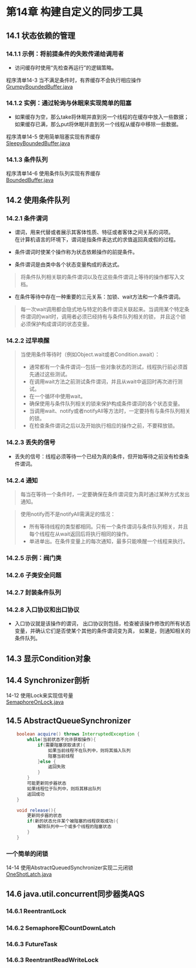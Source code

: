 # 第14章 构建自定义的同步工具
## 14.1 状态依赖的管理
### 14.1.1 示例：将前提条件的失败传递给调用者
* 访问缓存时使用“先检查再运行”的逻辑策略。

程序清单14-3 当不满足条件时，有界缓存不会执行相应操作  
[GrumpyBoundedBuffer.java](../src/main/java/ch14/GrumpyBoundedBuffer.java)  

### 14.1.2 实例：通过轮询与休眠来实现简单的阻塞
* 如果缓存为空，那么take将休眠并直到另一个线程的在缓存中放入一些数据；  
    如果缓存已满，那么put将休眠并直到另一个线程从缓存中移除一些数据。
    
程序清单14-5 使用简单阻塞实现有界缓存  
[SleepyBoundedBuffer.java](../src/main/java/ch14/SleepyBoundedBuffer.java)  

### 14.1.3 条件队列

程序清单14-6 使用条件队列实现有界缓存  
[BoundedBuffer.java](../src/main/java/ch14/BoundedBuffer.java)  

## 14.2 使用条件队列
### 14.2.1 条件谓词
* 谓词，用来代替或者展示其客体性质、特征或者客体之间关系的词项。  
    在计算机语言的环境下，谓词是指条件表达式的求值返回真或假的过程。

* 条件谓词时使某个操作称为状态依赖操作的前提条件。
* 条件谓词是由类中各个状态变量构成的表达式。

>将条件队列相关联的条件谓词以及在这些条件谓词上等待的操作都写入文档。

* 在条件等待中存在一种重要的三元关系：加锁、wait方法和一个条件谓词。

>每一次wait调用都会隐式地与特定的条件谓词关联起来。当调用某个特定条件谓词的wait时，调用者必须已经持有与条件队列相关的锁，
>并且这个锁必须保护构成谓词的状态变量。

### 14.2.2 过早唤醒
>当使用条件等待时（例如Object.wait或者Condition.await）：
>* 通常都有一个条件谓词--包括一些对象状态的测试，线程执行前必须首先通过这些测试。
>* 在调用wait方法之前测试条件谓词，并且从wait中返回时再次进行测试。
>* 在一个循环中使用wait。
>* 确保使用与条件队列相关的锁来保护构成条件谓词的各个状态变量。
>* 当调用wait、notify或者notifyAll等方法时，一定要持有与条件队列相关的锁。
>* 在检查条件谓词之后以及开始执行相应的操作之前，不要释放锁。

### 14.2.3 丢失的信号
* 丢失的信号：线程必须等待一个已经为真的条件，但开始等待之前没有检查条件谓词。

### 14.2.4 通知
>每当在等待一个条件时，一定要确保在条件谓词变为真时通过某种方式发出通知。

>使用notify而不是notifyAll需满足的情况：
>* 所有等待线程的类型都相同。只有一个条件谓词与条件队列相关，并且每个线程在从wait返回后将执行相同的操作。
>* 单进单出。在条件变量上的每次通知，最多只能唤醒一个线程来执行。

### 14.2.5 示例：阀门类
### 14.2.6 子类安全问题
### 14.2.7 封装条件队列
### 14.2.8 入口协议和出口协议
* 入口协议就是该操作的谓词，
出口协议则包括，检查被该操作修改的所有状态变量，并确认它们是否使某个其他的条件谓词变为真，
如果是，则通知相关的条件队列。

## 14.3 显示Condition对象
## 14.4 Synchronizer剖析
14-12 使用Lock来实现信号量  
[SemaphoreOnLock.java](../src/main/java/ch14/SemaphoreOnLock.java)  

## 14.5 AbstractQueueSynchronizer
```java  
    boolean acquire() throws InterruptedException {
        while(当前状态不允许获取操作){
            if(需要阻塞获取请求){
                如果当前线程不在队列中，则将其插入队列
                阻塞当前线程    
            }else {
                返回失败
            }
        }
        可能更新同步器状态
        如果线程位于队列中，则将其移出队列
        返回成功
    } 

    void release(){
        更新同步器的状态
        if(新的状态允许某个被阻塞的线程获取成功){
            解除队列中一个或多个线程的阻塞状态
        }
    }
```
### 一个简单的闭锁
14-14 使用AbstractQueuedSynchronizer实现二元闭锁  
[OneShotLatch.java](../src/main/java/ch14/OneShotLatch.java)  
  
## 14.6 java.util.concurrent同步器类AQS
### 14.6.1 ReentrantLock
### 14.6.2 Semaphore和CountDownLatch
### 14.6.3 FutureTask
### 14.6.3 ReentrantReadWriteLock


